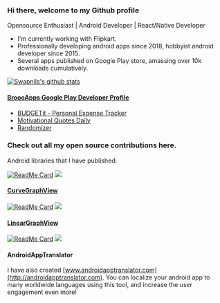 ### Hi there, welcome to my Github profile
Opensource Enthusiast | Android Developer | React/Native Developer 

- I'm currently working with Flipkart.
- Professionally developing android apps since 2018, hobbyist android developer since 2015.
- Several apps published on Google Play store, amassing over 10k downloads cumulatively.

[![Swapnils's github stats](https://github-readme-stats.vercel.app/api?username=swapnil1104&show_icons=true&hide_border=true)](https://github.com/anuraghazra/github-readme-stats)

#### [BroooApps Google Play Developer Profile](https://play.google.com/store/apps/dev?id=4790692576534326586)
- [BUDGETit - Personal Expense Tracker](https://play.google.com/store/apps/details?id=com.broooapps.expensemanager)
- [Motivational Quotes Daily](https://play.google.com/store/apps/details?id=com.broooapps.quotesapp)
- [Randomizer](https://play.google.com/store/apps/details?id=me.swapniltiwari.randomnumbergenerator)

### Check out all my open source contributions here.
Android libraries that I have published: 


[![ReadMe Card](https://github-readme-stats.vercel.app/api/pin/?username=anuraghazra&repo=PassCodeText)](https://github.com/anuraghazra/github-readme-stats)
[![](https://jitpack.io/v/swapnil1104/OtpEditText/month.svg)](https://jitpack.io/#swapnil1104/OtpEditText)
#### [CurveGraphView](https://github.com/swapnil1104/CurveGraphView) 
[![ReadMe Card](https://github-readme-stats.vercel.app/api/pin/?username=anuraghazra&repo=CurveGraphView)](https://github.com/anuraghazra/github-readme-stats)
[![](https://jitpack.io/v/swapnil1104/CurveGraphView/month.svg)](https://jitpack.io/#swapnil1104/CurveGraphView)
#### [LinearGraphView](https://github.com/swapnil1104/LinearGraphView) 
[![ReadMe Card](https://github-readme-stats.vercel.app/api/pin/?username=anuraghazra&repo=LinearGraphView)](https://github.com/anuraghazra/github-readme-stats)
[![](https://jitpack.io/v/swapnil1104/LinearGraphView/month.svg)](https://jitpack.io/#swapnil1104/LinearGraphView)

#### AndroidAppTranslator
I have also created [www.androidapptranslator.com](http://androidapptranslator.com). You can localize your android app to many worldwide languages using this tool, and increase the user engagement even more!

